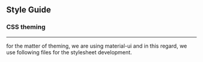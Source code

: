 ## Style Guide

### CSS theming
---
for the matter of theming, we are using material-ui and in this regard, we use
following files for the stylesheet development.

